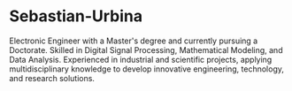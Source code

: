 # Sebastian-Urbina
Electronic Engineer with a Master's degree and currently pursuing a Doctorate. Skilled in Digital Signal Processing, Mathematical Modeling, and Data Analysis. Experienced in industrial and scientific projects, applying multidisciplinary knowledge to develop innovative engineering, technology, and research solutions.
